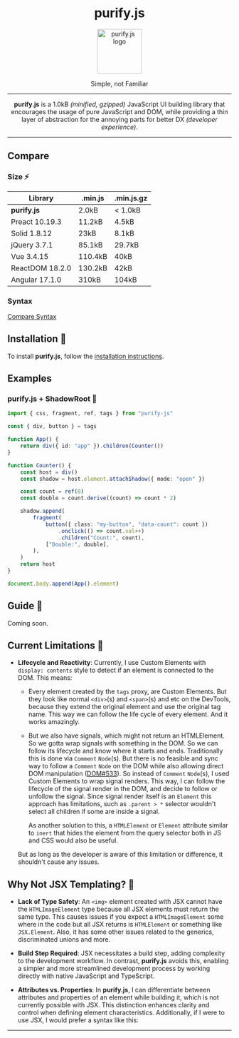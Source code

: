 <h1 align="center"> purify.js </h1>

<p align="center">
    <img width="100px" height="auto" alt="purify.js logo" src="https://ipfs.io/ipfs/QmPmZkHS66TTFiVpRQiyM7FbDZ3sKzkQEtWVeXuRp8cs9V" />
</p>
<p align="center">
    Simple, not Familiar
</p>

---

<p align="center">
    <b>purify.js</b> is a 1.0kB <i>(minified, gzipped)</i> JavaScript UI building library that encourages the usage of pure JavaScript and DOM, while providing a thin layer of abstraction for the annoying parts for better DX <i>(developer experience)</i>.
</p>

---

## Compare

### Size ⚡

| Library         | .min.js | .min.js.gz |
| --------------- | ------- | ---------- |
| **purify.js**   | 2.0kB   | < 1.0kB    |
| Preact 10.19.3  | 11.2kB  | 4.5kB      |
| Solid 1.8.12    | 23kB    | 8.1kB      |
| jQuery 3.7.1    | 85.1kB  | 29.7kB     |
| Vue 3.4.15      | 110.4kB | 40kB       |
| ReactDOM 18.2.0 | 130.2kB | 42kB       |
| Angular 17.1.0  | 310kB   | 104kB      |

### Syntax

[Compare Syntax](https://bafybeiduxyhkk3stq7q3tsyhnpmtbzl7nauy24jyqtjwshfqixddfapfue.ipfs.dweb.link)

## Installation 🍙

To install **purify.js**, follow the [installation instructions](https://github.com/DeepDoge/purify.js/releases).

## Examples

### purify.js + ShadowRoot 🍤

```ts
import { css, fragment, ref, tags } from "purify-js"

const { div, button } = tags

function App() {
    return div({ id: "app" }).children(Counter())
}

function Counter() {
    const host = div()
    const shadow = host.element.attachShadow({ mode: "open" })

    const count = ref(0)
    const double = count.derive((count) => count * 2)

    shadow.append(
        fragment(
            button({ class: "my-button", "data-count": count })
                .onclick(() => count.val++)
                .children("Count:", count),
            ["Double:", double],
        ),
    )
    return host
}

document.body.append(App().element)
```

## Guide 🥡

Coming soon.

## Current Limitations 🦀

-   **Lifecycle and Reactivity**: Currently, I use Custom Elements with `display: contents` style to detect if an element is connected to the DOM. This means:

    -   Every element created by the `tags` proxy, are Custom Elements. But they look like normal `<div>`(s) and `<span>`(s) and etc on the DevTools, because they extend the original element and use the original tag name. This way we can follow the life cycle of every element. And it works amazingly.
    -   But we also have signals, which might not return an HTMLElement. So we gotta wrap signals with something in the DOM. So we can follow its lifecycle and know where it starts and ends. Traditionally this is done via `Comment` `Node`(s). But there is no feasible and sync way to follow a `Comment` `Node` on the DOM while also allowing direct DOM manipulation ([DOM#533](https://github.com/whatwg/dom/issues/533)). So instead of `Comment` `Node`(s), I used Custom Elements to wrap signal renders. This way, I can follow the lifecycle of the signal render in the DOM, and decide to follow or unfollow the signal. Since signal render itself is an `Element` this approach has limitations, such as `.parent > *` selector wouldn't select all children if some are inside a signal.

        As another solution to this, a `HTMLElement` or `Element` attribute similar to `inert` that hides the element from the query selector both in JS and CSS would also be useful.

    But as long as the developer is aware of this limitation or difference, it shouldn't cause any issues.

## Why Not JSX Templating? 🍕

-   **Lack of Type Safety**: An `<img>` element created with JSX cannot have the `HTMLImageElement` type because all JSX elements must return the same type. This causes issues if you expect a `HTMLImageElement` some where in the code but all JSX returns is `HTMLElement` or something like `JSX.Element`. Also, it has some other issues related to the generics, discriminated unions and more.

-   **Build Step Required**: JSX necessitates a build step, adding complexity to the development workflow. In contrast, **purify.js** avoids this, enabling a simpler and more streamlined development process by working directly with native JavaScript and TypeScript.

-   **Attributes vs. Properties**: In **purify.js**, I can differentiate between attributes and properties of an element while building it, which is not currently possible with JSX. This distinction enhances clarity and control when defining element characteristics. Additionally, if I were to use JSX, I would prefer a syntax like this:

---

